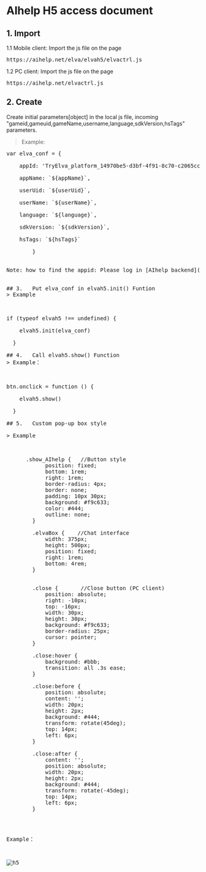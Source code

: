 # AIhelp H5 access document <br />
## 1. Import <br />
1.1 Mobile client: Import the js file on the page
<pre>https://aihelp.net/elva/elvah5/elvactrl.js </pre>
1.2 PC client: Import the js file on the page
<pre>https://aihelp.net/elvactrl.js</pre>
## 2. Create
Create initial parameters[object] in the local js file, 
incoming "gameid,gameuid,gameName,username,language,sdkVersion,hsTags" parameters.<br />
> Example: <br />
   <pre>
var elva_conf = {    <br />
    appId: 'TryElva_platform_14970be5-d3bf-4f91-8c70-c2065cc65e9a',<br />
    appName: `${appName}`,<br />
    userUid: `${userUid}`,<br />
    userName: `${userName}`,<br />
    language: `${language}`,<br />
    sdkVersion: `${sdkVersion}`,<br/>
    hsTags: `${hsTags}`<br />
  		}  <br />
    
Note: how to find the appid: Please log in [AIhelp backend](https://aihelp.net/elva) using your registered email, you can see the appid in the Settings->Applications page. If you have not yet registered an account, please visit [AIhelp official website](http://aihelp.net/index.html) to register account fisrt.<br />

## 3.	Put elva_conf in elvah5.init() Funtion
> Example <br />
   <pre>
if (typeof elvah5 !== undefined) {   <br />
    elvah5.init(elva_conf)   <br />
  }   <br />
## 4.	Call elvah5.show() Function
> Example：   <br />
   <pre>
btn.onclick = function () {   <br />
    elvah5.show()   <br />
  }   <br />
## 5.	Custom pop-up box style   <br />
> Example   <br />
   <pre>
      .show_AIhelp {   //Button style
            position: fixed;
            bottom: 1rem;
            right: 1rem;
            border-radius: 4px;
            border: none;
            padding: 10px 30px;
            background: #f9c633;
            color: #444;
            outline: none;
        }

        .elvaBox {    //Chat interface
            width: 375px;
            height: 500px;
            position: fixed;
            right: 1rem;
            bottom: 4rem;
        }


        .close {       //Close button (PC client)
            position: absolute;
            right: -10px;
            top: -16px;
            width: 30px;
            height: 30px;
            background: #f9c633;
            border-radius: 25px;
            cursor: pointer;
        }

        .close:hover {
            background: #bbb;
            transition: all .3s ease;
        }

        .close:before {
            position: absolute;
            content: '';
            width: 20px;
            height: 2px;
            background: #444;
            transform: rotate(45deg);
            top: 14px;
            left: 6px;
        }

        .close:after {
            content: '';
            position: absolute;
            width: 20px;
            height: 2px;
            background: #444;
            transform: rotate(-45deg);
            top: 14px;
            left: 6px;
        }
</pre>
Example：

![h5](https://github.com/AI-HELP/Docs-Screenshots/blob/master/h5.png "h5")
